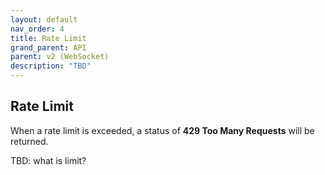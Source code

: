 ```yaml
---
layout: default
nav_order: 4
title: Rate Limit
grand_parent: API
parent: v2 (WebSocket)
description: "TBD"
---
```


## Rate Limit

When a rate limit is exceeded, a status of **429 Too Many Requests** will be returned.

TBD: what is limit?
